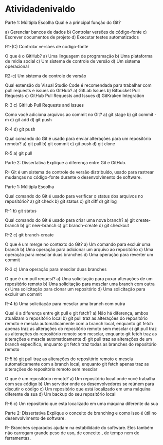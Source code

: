 # Atividadenivaldo
Parte 1: Múltipla Escolha
Qual é a principal função do Git?

a) Gerenciar bancos de dados
b) Controlar versões de código-fonte
c) Escrever documentos de projeto
d) Executar testes automatizados

R1-(C) Controlar versões de código-fonte

O que é o GitHub?
a) Uma linguagem de programação
b) Uma plataforma de mídia social
c) Um sistema de controle de versão
d) Um sistema operacional

R2-c) Um sistema de controle de versão

Qual extensão do Visual Studio Code é recomendada para trabalhar com pull requests e issues do GitHub?
a) GitLab Issues
b) Bitbucket Pull Requests
c) GitHub Pull Requests and Issues
d) GitKraken Integration

R-3 c) GitHub Pull Requests and Issues

Como você adiciona arquivos ao commit no Git?
a) git stage
b) git commit -m
c) git add
d) git push

R-4 d) git push

Qual comando do Git é usado para enviar alterações para um repositório remoto?
a) git pull
b) git commit
c) git push
d) git clone

R-5 a) git pull

Parte 2: Dissertativa
Explique a diferença entre Git e GitHub.

R- Git é um sistema de controle de versão distribuído, usado para rastrear mudanças no código-fonte durante o desenvolvimento de software.

Parte 1: Múltipla Escolha

Qual comando do Git é usado para verificar o status dos arquivos no repositório?
a) git check
b) git status
c) git diff
d) git log

R-1 b) git status

Qual comando do Git é usado para criar uma nova branch?
a) git create-branch
b) git new-branch
c) git branch-create
d) git checkout

R-2 c) git branch-create

O que é um merge no contexto do Git?
a) Um comando para excluir uma branch
b) Uma operação para adicionar um arquivo ao repositório
c) Uma operação para mesclar duas branches
d) Uma operação para reverter um commit

R-3 c) Uma operação para mesclar duas branches

O que é um pull request?
a) Uma solicitação para puxar alterações de um repositório remoto
b) Uma solicitação para mesclar uma branch com outra
c) Uma solicitação para clonar um repositório
d) Uma solicitação para excluir um commit

R-4 b) Uma solicitação para mesclar uma branch com outra

Qual é a diferença entre git pull e git fetch?
a) Não há diferença, ambos atualizam o repositório local
b) git pull traz as alterações do repositório remoto e mescla automaticamente com a branch local, enquanto git fetch apenas traz as alterações do repositório remoto sem mesclar
c) git pull traz as alterações do repositório remoto sem mesclar, enquanto git fetch traz as alterações e mescla automaticamente
d) git pull traz as alterações de um branch específico, enquanto git fetch traz todas as branches do repositório remoto

R-5 b) git pull traz as alterações do repositório remoto e mescla automaticamente com a branch local, enquanto git fetch apenas traz as alterações do repositório remoto sem mesclar

O que é um repositório remoto?
a) Um repositório local onde você trabalha com seu código
b) Um servidor onde os desenvolvedores se reúnem para discutir o código
c) Um repositório que está localizado em uma máquina diferente da sua
d) Um backup do seu repositório local

R-6 c) Um repositório que está localizado em uma máquina diferente da sua

Parte 2: Dissertativa
Explique o conceito de branching e como isso é útil no desenvolvimento de software.

R- Branches separados ajudam na estabilidade do software. Eles também não carregam grande peso de uso, de conceito , de tempo nem de ferramentas.
